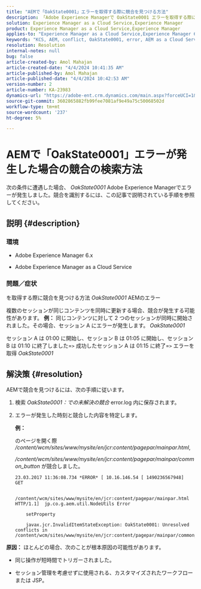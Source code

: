 ```yaml
---
title: "AEMで「OakState0001」エラーを取得する際に競合を見つける方法"
description: 「Adobe Experience Managerで OakState0001 エラーを取得する際に競合を見つける方法を学びます。」
solution: Experience Manager as a Cloud Service,Experience Manager
product: Experience Manager as a Cloud Service,Experience Manager
applies-to: "Experience Manager as a Cloud Service,Experience Manager 6.5"
keywords: "KCS, AEM, conflict, OakState0001, error, AEM as a Cloud Service"
resolution: Resolution
internal-notes: null
bug: false
article-created-by: Amol Mahajan
article-created-date: "4/4/2024 10:41:35 AM"
article-published-by: Amol Mahajan
article-published-date: "4/4/2024 10:42:53 AM"
version-number: 2
article-number: KA-23983
dynamics-url: "https://adobe-ent.crm.dynamics.com/main.aspx?forceUCI=1&pagetype=entityrecord&etn=knowledgearticle&id=4af493e6-6ff2-ee11-904c-6045bd006268"
source-git-commit: 3602865882fb99fee7081af9e49a75c50068502d
workflow-type: tm+mt
source-wordcount: '237'
ht-degree: 5%

---
```


# AEMで「OakState0001」エラーが発生した場合の競合の検索方法


次の条件に遭遇した場合、 *OakState0001* Adobe Experience Managerでエラーが発生しました。競合を識別するには、この記事で説明されている手順を参照してください。

## 説明 {#description}


### <b>環境</b>

- Adobe Experience Manager 6.x


- Adobe Experience Manager as a Cloud Service




### <b>問題／症状</b>

を取得する際に競合を見つける方法 *OakState0001* AEMのエラー

複数のセッションが同じコンテンツを同時に更新する場合、競合が発生する可能性があります。
<b>例：</b>
同じコンテンツに対して 2 つのセッションが同時に開始されました。その場合、セッション A にエラーが発生します。 *OakState0001*

セッション A は 01:00 に開始し、セッション B は 01:05 に開始し、セッション B は 01:10 に終了しました=`>`  成功したセッション A は 01:15 に終了=`>`  エラーを取得 *OakState0001*


## 解決策 {#resolution}


AEMで競合を見つけるには、次の手順に従います。

1. 検索 *OakState0001：での未解決の競合* error.log 内に保存されます。


2. エラーが発生した時刻と競合した内容を特定します。

   <b>例：</b>



   のページを開く際 */content/wcm/sites/www/mysite/en/jcr:content/pagepar/mainpar.html*,



   */content/wcm/sites/www/mysite/en/jcr:content/pagepar/mainpar/common_button* が競合しました。


   ```
   23.03.2017 11:36:08.734 *ERROR* [ 10.16.146.54 [ 1490236567948]  GET
   
       /content/wcm/sites/www/mysite/en/jcr:content/pagepar/mainpar.html HTTP/1.1]  jp.co.g.aem.util.NodeUtils Error
   
       setProperty
   
       javax.jcr.InvalidItemStateException: OakState0001: Unresolved conflicts in /content/wcm/sites/www/mysite/en/jcr:content/pagepar/mainpar/common_button
   ```



<b>原因：</b>
ほとんどの場合、次のことが根本原因の可能性があります。

- 同じ操作が短時間でトリガーされました。


- セッション管理を考慮せずに使用される、カスタマイズされたワークフローまたは JSP。

